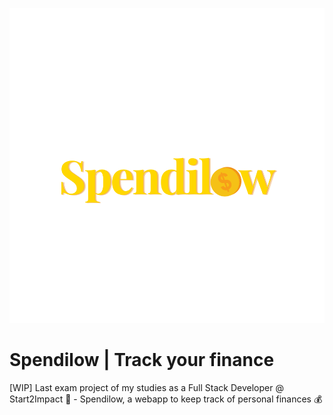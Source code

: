 ![spendilow_logo](spendilow-logo-svg.svg)
# Spendilow | Track your finance
[WIP] Last exam project of my studies as a Full Stack Developer @ Start2Impact 🚀 - Spendilow, a webapp to keep track of personal finances 💰


